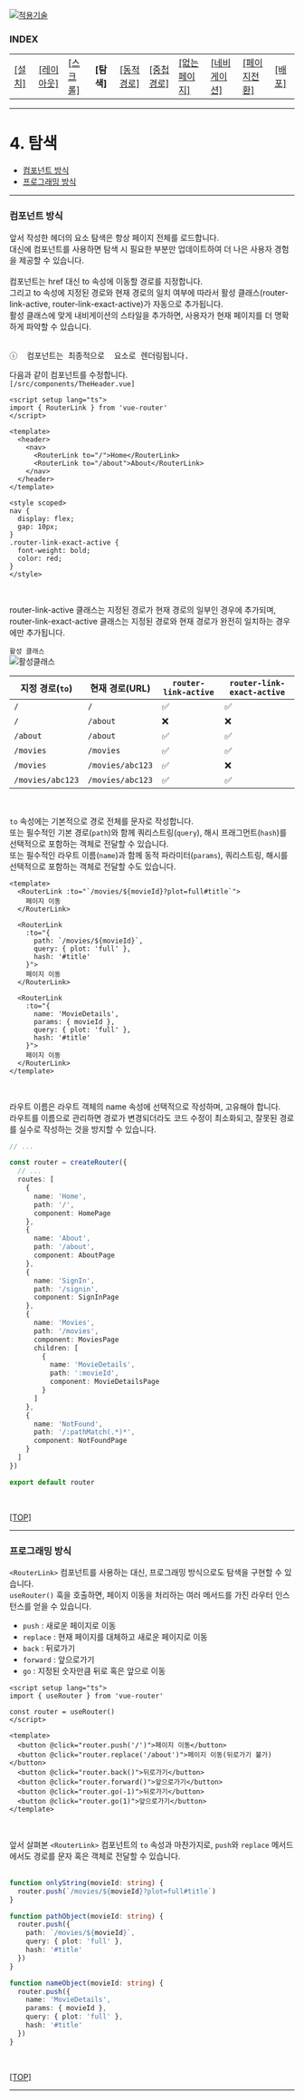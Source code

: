 [vuejs]: readme.md
[![적용기술](https://skillicons.dev/icons?i=vue,vercel,ts,vscode)][vuejs]

### INDEX

<table>
  <tr>
    <td><a href="sect_01.md"> [설치]        </a></td>
    <td><a href="sect_02.md"> [레이아웃]    </a></td>
    <td><a href="sect_03.md"> [스크롤]      </a></td>
    <td><b href="sect_04.md"> [탐색]        </b></td>
    <td><a href="sect_05.md"> [동적경로]    </a></td>
    <td><a href="sect_06.md"> [중첩경로]     </a></td>
    <td><a href="sect_07.md"> [없는페이지]    </a></td>  
    <td><a href="sect_08.md"> [네비게이션]   </a></td>  
    <td><a href="sect_09.md"> [페이지전환]   </a></td>  
    <td><a href="sect_10.md"> [배포]        </a></td>  
  </tr>
</table>

---
# 4. 탐색
- [컴포넌트 방식](#컴포넌트-방식) 
- [프로그래밍 방식](#프로그래밍-방식) 

---
### 컴포넌트 방식

앞서 작성한 헤더의 <a> 요소 탐색은 항상 페이지 전체를 로드합니다.<br/>
대신에 <RouterLink> 컴포넌트를 사용하면 탐색 시 필요한 부분만 업데이트하여 더 나은 사용자 경험을 제공할 수 있습니다.<br/>
<br/>
<RouterLink> 컴포넌트는 href 대신 to 속성에 이동할 경로를 지정합니다.<br/>
그리고 to 속성에 지정된 경로와 현재 경로의 일치 여부에 따라서 활성 클래스(router-link-active, router-link-exact-active)가 자동으로 추가됩니다.<br/>
활성 클래스에 맞게 내비게이션의 스타일을 추가하면, 사용자가 현재 페이지를 더 명확하게 파악할 수 있습니다.<br/>
<br/>

<pre>
ⓘ <RouterLink> 컴포넌트는 최종적으로 <a> 요소로 렌더링됩니다.
</pre>

다음과 같이 <TheHeader> 컴포넌트를 수정합니다.<br/>
`[/src/components/TheHeader.vue]`
```vue
<script setup lang="ts">
import { RouterLink } from 'vue-router'
</script>

<template>
  <header>
    <nav>
      <RouterLink to="/">Home</RouterLink>
      <RouterLink to="/about">About</RouterLink>
    </nav>
  </header>
</template>

<style scoped>
nav {
  display: flex;
  gap: 10px;
}
.router-link-exact-active {
  font-weight: bold;
  color: red;
}
</style>
```
<br/>

router-link-active 클래스는 지정된 경로가 현재 경로의 일부인 경우에 추가되며, router-link-exact-active 클래스는 지정된 경로와 현재 경로가 완전히 일치하는 경우에만 추가됩니다.<br/>

`활성 클래스` <br>
![활성클래스](./images/s04_active_class.jpg)
<br/>

<table>
    <thead>
        <tr>
            <th>지정 경로(<code>to</code>)</th>
            <th>현재 경로(URL)</th>
            <th><code>router-link-active</code></th>
            <th><code>router-link-exact-active</code></th>
        </tr>
    </thead>
    <tbody>
        <tr>
            <td><code>/</code></td>
            <td><code>/</code></td>
            <td>✅</td>
            <td>✅</td>
        </tr>
        <tr>
            <td><code>/</code></td>
            <td><code>/about</code></td>
            <td>❌</td>
            <td>❌</td>
        </tr>
        <tr>
            <td><code>/about</code></td>
            <td><code>/about</code></td>
            <td>✅</td>
            <td>✅</td>
        </tr>
        <tr>
            <td><code>/movies</code></td>
            <td><code>/movies</code></td>
            <td>✅</td>
            <td>✅</td>
        </tr>
        <tr>
            <td><code>/movies</code></td>
            <td><code>/movies/abc123</code></td>
            <td>✅</td>
            <td>❌</td>
        </tr>
        <tr>
            <td><code>/movies/abc123</code></td>
            <td><code>/movies/abc123</code></td>
            <td>✅</td>
            <td>✅</td>
        </tr>
    </tbody>
</table>
<br/>

`to` 속성에는 기본적으로 경로 전체를 문자로 작성합니다.<br/>
또는 필수적인 기본 경로(`path`)와 함께 쿼리스트링(`query`), 해시 프래그먼트(`hash`)를 선택적으로 포함하는 객체로 전달할 수 있습니다.<br/>
또는 필수적인 라우트 이름(`name`)과 함께 동적 파라미터(`params`), 쿼리스트링, 해시를 선택적으로 포함하는 객체로 전달할 수도 있습니다.<br/>

```vue
<template>
  <RouterLink :to="`/movies/${movieId}?plot=full#title`">
    페이지 이동
  </RouterLink>
  
  <RouterLink
    :to="{
      path: `/movies/${movieId}`,
      query: { plot: 'full' },
      hash: '#title'
    }">
    페이지 이동
  </RouterLink>
  
  <RouterLink
    :to="{
      name: 'MovieDetails',
      params: { movieId },
      query: { plot: 'full' },
      hash: '#title'
    }">
    페이지 이동
  </RouterLink>
</template>
```
<br/>

라우트 이름은 라우트 객체의 name 속성에 선택적으로 작성하며, 고유해야 합니다.<br/>
라우트를 이름으로 관리하면 경로가 변경되더라도 코드 수정이 최소화되고, 잘못된 경로를 실수로 작성하는 것을 방지할 수 있습니다.

```ts
// ...

const router = createRouter({
  // ...
  routes: [
    {
      name: 'Home',
      path: '/',
      component: HomePage
    },
    {
      name: 'About',
      path: '/about',
      component: AboutPage
    },
    {
      name: 'SignIn',
      path: '/signin',
      component: SignInPage
    },
    {
      name: 'Movies',
      path: '/movies',
      component: MoviesPage
      children: [
        {
          name: 'MovieDetails',
          path: ':movieId',
          component: MovieDetailsPage
        }
      ]
    },
    {
      name: 'NotFound',
      path: '/:pathMatch(.*)*',
      component: NotFoundPage
    }
  ]
})

export default router
```
<br/>

[[TOP]](#index)

---
### 프로그래밍 방식

`<RouterLink>` 컴포넌트를 사용하는 대신, 프로그래밍 방식으로도 탐색을 구현할 수 있습니다.<br/>
`useRouter()` 훅을 호출하면, 페이지 이동을 처리하는 여러 메서드를 가진 라우터 인스턴스를 얻을 수 있습니다.<br/>

- `push` : 새로운 페이지로 이동
- `replace` : 현재 페이지를 대체하고 새로운 페이지로 이동
- `back` : 뒤로가기
- `forward` : 앞으로가기
- `go` : 지정된 숫자만큼 뒤로 혹은 앞으로 이동

```vue
<script setup lang="ts">
import { useRouter } from 'vue-router'

const router = useRouter()
</script>

<template>
  <button @click="router.push('/')">페이지 이동</button>
  <button @click="router.replace('/about')">페이지 이동(뒤로가기 불가)</button>
  <button @click="router.back()">뒤로가기</button>
  <button @click="router.forward()">앞으로가기</button>
  <button @click="router.go(-1)">뒤로가기</button>
  <button @click="router.go(1)">앞으로가기</button>
</template>
```
<br/>

앞서 살펴본 `<RouterLink>` 컴포넌트의 `to` 속성과 마찬가지로, `push`와 `replace` 메서드에서도 경로를 문자 혹은 객체로 전달할 수 있습니다.<br/>
<br/>

```ts
function onlyString(movieId: string) {
  router.push(`/movies/${movieId}?plot=full#title`)
}

function pathObject(movieId: string) {
  router.push({
    path: `/movies/${movieId}`,
    query: { plot: 'full' },
    hash: '#title'
  })
}

function nameObject(movieId: string) {
  router.push({
    name: 'MovieDetails',
    params: { movieId },
    query: { plot: 'full' },
    hash: '#title'
  })
}
```
<br/>

[[TOP]](#index)

---